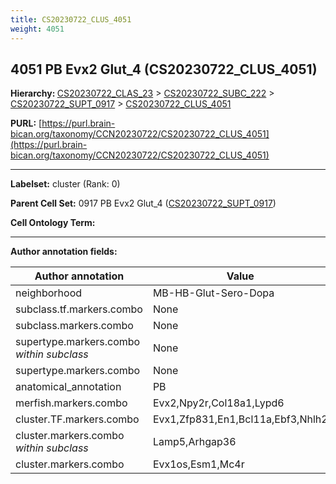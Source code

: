 ```yaml
---
title: CS20230722_CLUS_4051
weight: 4051
---
```

## 4051 PB Evx2 Glut_4 (CS20230722_CLUS_4051)
<b>Hierarchy: </b>
[CS20230722_CLAS_23](../CS20230722_CLAS_23) >
[CS20230722_SUBC_222](../CS20230722_SUBC_222) >
[CS20230722_SUPT_0917](../CS20230722_SUPT_0917) >
[CS20230722_CLUS_4051](../CS20230722_CLUS_4051)

**PURL:** [https://purl.brain-bican.org/taxonomy/CCN20230722/CS20230722_CLUS_4051](https://purl.brain-bican.org/taxonomy/CCN20230722/CS20230722_CLUS_4051)

---


**Labelset:** cluster (Rank: 0)

**Parent Cell Set:** 0917 PB Evx2 Glut_4 ([CS20230722_SUPT_0917](../CS20230722_SUPT_0917))



**Cell Ontology Term:** 

[MARKER GENES.]: #


---

[TRANSFERRED ANNOTATIONS.]: #


[AUTHOR ANNOTATION FIELDS.]: #


**Author annotation fields:**

| Author annotation | Value |
|-------------------|-------|
|neighborhood|MB-HB-Glut-Sero-Dopa|
|subclass.tf.markers.combo|None|
|subclass.markers.combo|None|
|supertype.markers.combo _within subclass_|None|
|supertype.markers.combo|None|
|anatomical_annotation|PB|
|merfish.markers.combo|Evx2,Npy2r,Col18a1,Lypd6|
|cluster.TF.markers.combo|Evx1,Zfp831,En1,Bcl11a,Ebf3,Nhlh2|
|cluster.markers.combo _within subclass_|Lamp5,Arhgap36|
|cluster.markers.combo|Evx1os,Esm1,Mc4r|
